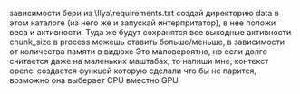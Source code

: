 зависимости бери из \Ilya\requirements.txt
создай директорию data в этом каталоге (из него же и запускай интерпритатор), в нее положи веса и активности. Туда же будут сохранятся все выходные активности
chunk_size в process можешь ставить больше/меньше, в зависимости от количества памяти в видюхе
Это маловероятно, но если долго считается даже на маленьких маштабах, то напиши мне, контекст opencl создается функцей которую сделали что бы не парится, возможно она выберает CPU вместно GPU